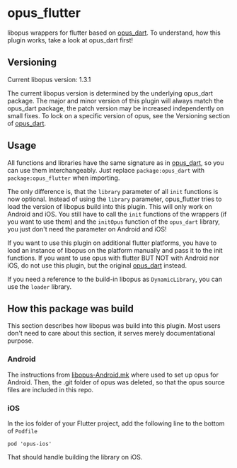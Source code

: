 # opus_flutter
libopus wrappers for flutter based on [opus_dart](https://pub.dev/packages/opus_dart).
To understand, how this plugin works, take a look at opus_dart first!

## Versioning
Current libopus version: 1.3.1

The current libopus version is determined by the underlying opus_dart package.
The major and minor version of this plugin will always match the opus_dart package, the patch version may be increased independently on small fixes.
To lock on a specific version of opus, see the Versioning section of [opus_dart](https://pub.dev/packages/opus_dart).

## Usage
All functions and libraries have the same signature as in [opus_dart](https://pub.dev/packages/opus_dart), so you can use them
interchangeably. Just replace `package:opus_dart` with `package:opus_flutter` when importing.

The only difference is, that the `library` parameter of all `init` functions is now optional.
Instead of using the `library` parameter, opus_flutter tries to load the version of libopus build into this plugin.
This will only work on Android and iOS. You still have to call the `init` functions of the wrappers (if you want to use them)
and the `initOpus` function of the `opus_dart` library, you just don't need the parameter on Android and iOS!

If you want to use this plugin on additional flutter platforms, you have to
load an instance of libopus on the platform manually and pass it to the init functions. If you want to use opus
with flutter BUT NOT with Android nor iOS, do not use this plugin, but the original [opus_dart](https://pub.dev/packages/opus_dart) instead.

If you need a reference to the build-in libopus as `DynamicLibrary`, you can use the `loader` library.

## How this package was build
This section describes how libopus was build into this plugin.
Most users don't need to care about this section, it serves merely documentational purpose.

### Android
The instructions from [libopus-Android.mk](https://github.com/EPNW/libopus-Android.mk) where used to set up opus for Android. Then, the .git folder of opus was deleted, so that the opus source files are included in this repo.

### iOS

In the ios folder of your Flutter project, add the following line to the bottom of `Podfile`

```
pod 'opus-ios'
```

That should handle building the library on iOS.